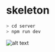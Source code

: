 # skeleton
```bash
> cd server
> npm run dev
```

![alt text](https://i.kym-cdn.com/entries/icons/mobile/000/018/709/spookybois.jpg "spooky")
